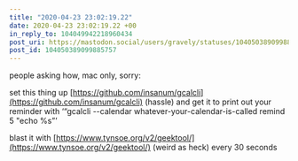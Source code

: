 ```yaml
---
title: "2020-04-23 23:02:19.22"
date: 2020-04-23 23:02:19.22 +00
in_reply_to: 104049942218960434
post_uri: https://mastodon.social/users/gravely/statuses/104050389099885757
post_id: 104050389099885757
---
```

people asking how, mac only, sorry:

set this thing up [https://github.com/insanum/gcalcli](https://github.com/insanum/gcalcli) (hassle) and get it to print out your reminder with ‘“gcalcli --calendar whatever-your-calendar-is-called remind 5 "echo %s”’

blast it with [https://www.tynsoe.org/v2/geektool/](https://www.tynsoe.org/v2/geektool/) (weird as heck) every 30 seconds


